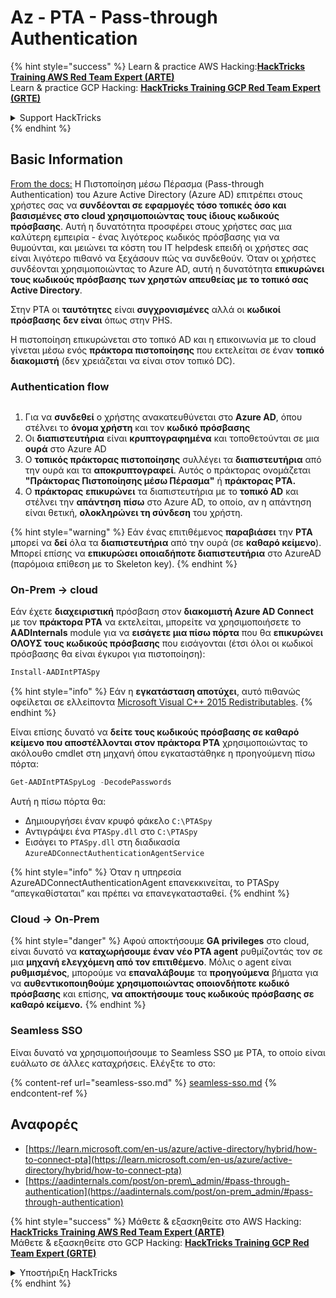 # Az - PTA - Pass-through Authentication

{% hint style="success" %}
Learn & practice AWS Hacking:<img src="../../../../.gitbook/assets/image (1) (1) (1).png" alt="" data-size="line">[**HackTricks Training AWS Red Team Expert (ARTE)**](https://training.hacktricks.xyz/courses/arte)<img src="../../../../.gitbook/assets/image (1) (1) (1).png" alt="" data-size="line">\
Learn & practice GCP Hacking: <img src="../../../../.gitbook/assets/image (2).png" alt="" data-size="line">[**HackTricks Training GCP Red Team Expert (GRTE)**<img src="../../../../.gitbook/assets/image (2).png" alt="" data-size="line">](https://training.hacktricks.xyz/courses/grte)

<details>

<summary>Support HackTricks</summary>

* Check the [**subscription plans**](https://github.com/sponsors/carlospolop)!
* **Join the** 💬 [**Discord group**](https://discord.gg/hRep4RUj7f) or the [**telegram group**](https://t.me/peass) or **follow** us on **Twitter** 🐦 [**@hacktricks\_live**](https://twitter.com/hacktricks_live)**.**
* **Share hacking tricks by submitting PRs to the** [**HackTricks**](https://github.com/carlospolop/hacktricks) and [**HackTricks Cloud**](https://github.com/carlospolop/hacktricks-cloud) github repos.

</details>
{% endhint %}

## Basic Information

[From the docs:](https://learn.microsoft.com/en-us/entra/identity/hybrid/connect/how-to-connect-pta) Η Πιστοποίηση μέσω Πέρασμα (Pass-through Authentication) του Azure Active Directory (Azure AD) επιτρέπει στους χρήστες σας να **συνδέονται σε εφαρμογές τόσο τοπικές όσο και βασισμένες στο cloud χρησιμοποιώντας τους ίδιους κωδικούς πρόσβασης**. Αυτή η δυνατότητα προσφέρει στους χρήστες σας μια καλύτερη εμπειρία - ένας λιγότερος κωδικός πρόσβασης για να θυμούνται, και μειώνει τα κόστη του IT helpdesk επειδή οι χρήστες σας είναι λιγότερο πιθανό να ξεχάσουν πώς να συνδεθούν. Όταν οι χρήστες συνδέονται χρησιμοποιώντας το Azure AD, αυτή η δυνατότητα **επικυρώνει τους κωδικούς πρόσβασης των χρηστών απευθείας με το τοπικό σας Active Directory**.

Στην PTA οι **ταυτότητες** είναι **συγχρονισμένες** αλλά οι **κωδικοί πρόσβασης** **δεν είναι** όπως στην PHS.

Η πιστοποίηση επικυρώνεται στο τοπικό AD και η επικοινωνία με το cloud γίνεται μέσω ενός **πράκτορα πιστοποίησης** που εκτελείται σε έναν **τοπικό διακομιστή** (δεν χρειάζεται να είναι στον τοπικό DC).

### Authentication flow

<figure><img src="../../../../.gitbook/assets/image (92).png" alt=""><figcaption></figcaption></figure>

1. Για να **συνδεθεί** ο χρήστης ανακατευθύνεται στο **Azure AD**, όπου στέλνει το **όνομα χρήστη** και τον **κωδικό πρόσβασης**
2. Οι **διαπιστευτήρια** είναι **κρυπτογραφημένα** και τοποθετούνται σε μια **ουρά** στο Azure AD
3. Ο **τοπικός πράκτορας πιστοποίησης** συλλέγει τα **διαπιστευτήρια** από την ουρά και τα **αποκρυπτογραφεί**. Αυτός ο πράκτορας ονομάζεται **"Πράκτορας Πιστοποίησης μέσω Πέρασμα"** ή **πράκτορας PTA.**
4. Ο **πράκτορας** **επικυρώνει** τα διαπιστευτήρια με το **τοπικό AD** και στέλνει την **απάντηση** **πίσω** στο Azure AD, το οποίο, αν η απάντηση είναι θετική, **ολοκληρώνει τη σύνδεση** του χρήστη.

{% hint style="warning" %}
Εάν ένας επιτιθέμενος **παραβιάσει** την **PTA** μπορεί να **δεί** όλα τα **διαπιστευτήρια** από την ουρά (σε **καθαρό κείμενο**).\
Μπορεί επίσης να **επικυρώσει οποιαδήποτε διαπιστευτήρια** στο AzureAD (παρόμοια επίθεση με το Skeleton key).
{% endhint %}

### On-Prem -> cloud

Εάν έχετε **διαχειριστική** πρόσβαση στον **διακομιστή Azure AD Connect** με τον **πράκτορα PTA** να εκτελείται, μπορείτε να χρησιμοποιήσετε το **AADInternals** module για να **εισάγετε μια πίσω πόρτα** που θα **επικυρώνει ΟΛΟΥΣ τους κωδικούς πρόσβασης** που εισάγονται (έτσι όλοι οι κωδικοί πρόσβασης θα είναι έγκυροι για πιστοποίηση):
```powershell
Install-AADIntPTASpy
```
{% hint style="info" %}
Εάν η **εγκατάσταση αποτύχει**, αυτό πιθανώς οφείλεται σε ελλείποντα [Microsoft Visual C++ 2015 Redistributables](https://download.microsoft.com/download/6/A/A/6AA4EDFF-645B-48C5-81CC-ED5963AEAD48/vc_redist.x64.exe).
{% endhint %}

Είναι επίσης δυνατό να **δείτε τους κωδικούς πρόσβασης σε καθαρό κείμενο που αποστέλλονται στον πράκτορα PTA** χρησιμοποιώντας το ακόλουθο cmdlet στη μηχανή όπου εγκαταστάθηκε η προηγούμενη πίσω πόρτα:
```powershell
Get-AADIntPTASpyLog -DecodePasswords
```
Αυτή η πίσω πόρτα θα:

* Δημιουργήσει έναν κρυφό φάκελο `C:\PTASpy`
* Αντιγράψει ένα `PTASpy.dll` στο `C:\PTASpy`
* Εισάγει το `PTASpy.dll` στη διαδικασία `AzureADConnectAuthenticationAgentService`

{% hint style="info" %}
Όταν η υπηρεσία AzureADConnectAuthenticationAgent επανεκκινείται, το PTASpy “απεγκαθίσταται” και πρέπει να επανεγκατασταθεί.
{% endhint %}

### Cloud -> On-Prem

{% hint style="danger" %}
Αφού αποκτήσουμε **GA privileges** στο cloud, είναι δυνατό να **καταχωρήσουμε έναν νέο PTA agent** ρυθμίζοντάς τον σε μια **μηχανή ελεγχόμενη από τον επιτιθέμενο**. Μόλις ο agent είναι **ρυθμισμένος**, μπορούμε να **επαναλάβουμε** τα **προηγούμενα** βήματα για να **αυθεντικοποιηθούμε χρησιμοποιώντας οποιονδήποτε κωδικό πρόσβασης** και επίσης, **να αποκτήσουμε τους κωδικούς πρόσβασης σε καθαρό κείμενο.**
{% endhint %}

### Seamless SSO

Είναι δυνατό να χρησιμοποιήσουμε το Seamless SSO με PTA, το οποίο είναι ευάλωτο σε άλλες καταχρήσεις. Ελέγξτε το στο:

{% content-ref url="seamless-sso.md" %}
[seamless-sso.md](seamless-sso.md)
{% endcontent-ref %}

## Αναφορές

* [https://learn.microsoft.com/en-us/azure/active-directory/hybrid/how-to-connect-pta](https://learn.microsoft.com/en-us/azure/active-directory/hybrid/how-to-connect-pta)
* [https://aadinternals.com/post/on-prem\_admin/#pass-through-authentication](https://aadinternals.com/post/on-prem_admin/#pass-through-authentication)

{% hint style="success" %}
Μάθετε & εξασκηθείτε στο AWS Hacking:<img src="../../../../.gitbook/assets/image (1) (1) (1).png" alt="" data-size="line">[**HackTricks Training AWS Red Team Expert (ARTE)**](https://training.hacktricks.xyz/courses/arte)<img src="../../../../.gitbook/assets/image (1) (1) (1).png" alt="" data-size="line">\
Μάθετε & εξασκηθείτε στο GCP Hacking: <img src="../../../../.gitbook/assets/image (2).png" alt="" data-size="line">[**HackTricks Training GCP Red Team Expert (GRTE)**<img src="../../../../.gitbook/assets/image (2).png" alt="" data-size="line">](https://training.hacktricks.xyz/courses/grte)

<details>

<summary>Υποστήριξη HackTricks</summary>

* Ελέγξτε τα [**σχέδια συνδρομής**](https://github.com/sponsors/carlospolop)!
* **Εγγραφείτε στην** 💬 [**ομάδα Discord**](https://discord.gg/hRep4RUj7f) ή στην [**ομάδα telegram**](https://t.me/peass) ή **ακολουθήστε** μας στο **Twitter** 🐦 [**@hacktricks\_live**](https://twitter.com/hacktricks_live)**.**
* **Μοιραστείτε κόλπα hacking υποβάλλοντας PRs στα** [**HackTricks**](https://github.com/carlospolop/hacktricks) και [**HackTricks Cloud**](https://github.com/carlospolop/hacktricks-cloud) github repos.

</details>
{% endhint %}
